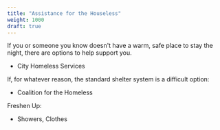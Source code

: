 ```yaml
---
title: "Assistance for the Houseless"
weight: 1000
draft: true
---
```


If you or someone you know doesn't have a warm, safe place to stay the night, there are options to help support you.
<!--more-->
- City Homeless Services

If, for whatever reason, the standard shelter system is a difficult option:

- Coalition for the Homeless

Freshen Up:

- Showers, Clothes